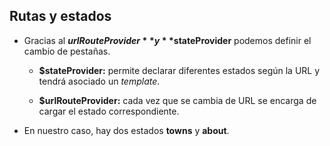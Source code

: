 ## Rutas y estados

- Gracias al **$urlRouteProvider** y **$stateProvider** podemos definir el cambio de pestañas.

    - **$stateProvider:** permite declarar diferentes estados según la URL y tendrá asociado un *template*.

    - **$urlRouteProvider:** cada vez que se cambia de URL se encarga de cargar el estado correspondiente.

- En nuestro caso, hay dos estados **towns** y **about**.

